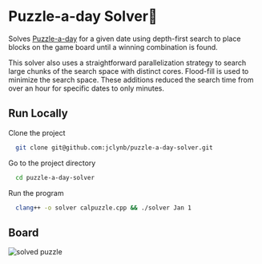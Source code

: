 # Puzzle-a-day Solver🧩

Solves [Puzzle-a-day](https://www.amazon.com/DragonFjord-Puzzle-Day-Original-Challenges/dp/B09BHV12QF?th=1) for a given date using depth-first search to place blocks on the game board until a winning combination is found.

This solver also uses a straightforward parallelization strategy to search large chunks of the search space with distinct cores. Flood-fill is used to minimize the search space. These additions reduced the search time from over an hour for specific dates to only minutes.


## Run Locally

Clone the project

```bash
  git clone git@github.com:jclynb/puzzle-a-day-solver.git
```

Go to the project directory

```bash
  cd puzzle-a-day-solver
```

Run the program

```bash
  clang++ -o solver calpuzzle.cpp && ./solver Jan 1
```


## Board

![solved puzzle](https://m.media-amazon.com/images/I/61CMDUOroNL.jpg)

